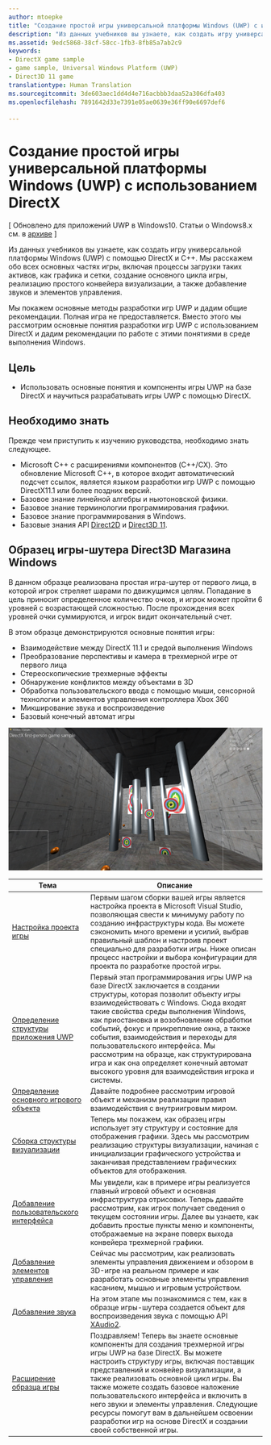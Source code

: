 ```yaml
---
author: mtoepke
title: "Создание простой игры универсальной платформы Windows (UWP) с использованием DirectX"
description: "Из данных учебников вы узнаете, как создать игру универсальной платформы Windows (UWP) с помощью DirectX и C++."
ms.assetid: 9edc5868-38cf-58cc-1fb3-8fb85a7ab2c9
keywords:
- DirectX game sample
- game sample, Universal Windows Platform (UWP)
- Direct3D 11 game
translationtype: Human Translation
ms.sourcegitcommit: 3de603aec1dd4d4e716acbbb3daa52a306dfa403
ms.openlocfilehash: 7891642d33e7391e05ae0639e36ff90e6697def6

---
```


# Создание простой игры универсальной платформы Windows (UWP) с использованием DirectX


\[ Обновлено для приложений UWP в Windows10. Статьи о Windows8.x см. в [архиве](http://go.microsoft.com/fwlink/p/?linkid=619132) \]

Из данных учебников вы узнаете, как создать игру универсальной платформы Windows (UWP) с помощью DirectX и C++. Мы расскажем обо всех основных частях игры, включая процессы загрузки таких активов, как графика и сетки, создание основного цикла игры, реализацию простого конвейера визуализации, а также добавление звуков и элементов управления.

Мы покажем основные методы разработки игр UWP и дадим общие рекомендации. Полная игра не предоставляется. Вместо этого мы рассмотрим основные понятия разработки игр UWP с использованием DirectX и дадим рекомендации по работе с этими понятиями в среде выполнения Windows.

## Цель


-   Использовать основные понятия и компоненты игры UWP на базе DirectX и научиться разрабатывать игры UWP с помощью DirectX.

## Необходимо знать


Прежде чем приступить к изучению руководства, необходимо знать следующее.

-   Microsoft C++ с расширениями компонентов (C++/CX). Это обновление Microsoft C++, в которое входит автоматический подсчет ссылок, является языком разработки игр UWP с помощью DirectX11.1 или более поздних версий.
-   Базовое знание линейной алгебры и ньютоновской физики.
-   Базовое знание терминологии программирования графики.
-   Базовое знание программирования в Windows.
-   Базовые знания API [Direct2D](https://msdn.microsoft.com/library/windows/apps/dd370990.aspx) и [Direct3D 11](https://msdn.microsoft.com/library/windows/desktop/hh404569).

##  Образец игры-шутера Direct3D Магазина Windows


В данном образце реализована простая игра-шутер от первого лица, в которой игрок стреляет шарами по движущимся целям. Попадание в цель приносит определенное количество очков, и игрок может пройти 6 уровней с возрастающей сложностью. После прохождения всех уровней очки суммируются, и игрок видит окончательный счет.

В этом образце демонстрируются основные понятия игры:

-   Взаимодействие между DirectX 11.1 и средой выполнения Windows
-   Преобразование перспективы и камера в трехмерной игре от первого лица
-   Стереоскопические трехмерные эффекты
-   Обнаружение конфликтов между объектами в 3D
-   Обработка пользовательского ввода с помощью мыши, сенсорной технологии и элементов управления контроллера Xbox 360
-   Микширование звука и воспроизведение
-   Базовый конечный автомат игры

![Образец игры в действии](images/simple3dgame-display.png)


| Тема | Описание |
|---------------------------------------------------------------------------------------------------|----------------------------------------------------------------------------------------------------------------------------------------------------------------------------------------------------------------------------------------------------------------------------------------------------------------------------------------------------------------------------------------------------------------------------------------------------------------|
| [Настройка проекта игры](tutorial--setting-up-the-games-infrastructure.md) | Первым шагом сборки вашей игры является настройка проекта в Microsoft Visual Studio, позволяющая свести к минимуму работу по созданию инфраструктуры кода. Вы можете сэкономить много времени и усилий, выбрав правильный шаблон и настроив проект специально для разработки игры. Ниже описан процесс настройки и выбора конфигурации для проекта по разработке простой игры. |
| [Определение структуры приложения UWP](tutorial--building-the-games-metro-style-app-framework.md) | Первый этап программирования игры UWP на базе DirectX заключается в создании структуры, которая позволит объекту игры взаимодействовать с Windows. Сюда входят такие свойства среды выполнения Windows, как приостановка и возобновление обработки событий, фокус и прикрепление окна, а также события, взаимодействия и переходы для пользовательского интерфейса. Мы рассмотрим на образце, как структурирована игра и как она определяет конечный автомат высокого уровня для взаимодействия игрока и системы. |
| [Определение основного игрового объекта](tutorial--defining-the-main-game-loop.md) | Давайте подробнее рассмотрим игровой объект и механизм реализации правил взаимодействия с внутриигровым миром. |
| [Сборка структуры визуализации](tutorial--assembling-the-rendering-pipeline.md) | Теперь мы покажем, как образец игры использует эту структуру и состояние для отображения графики. Здесь мы рассмотрим реализацию структуры визуализации, начиная с инициализации графического устройства и заканчивая представлением графических объектов для отображения. |
| [Добавление пользовательского интерфейса](tutorial--adding-a-user-interface.md) | Мы увидели, как в примере игры реализуется главный игровой объект и основная инфраструктура отрисовки. Теперь давайте рассмотрим, как игрок получает сведения о текущем состоянии игры. Далее вы узнаете, как добавить простые пункты меню и компоненты, отображаемые на экране поверх выхода конвейера трехмерной графики. |
| [Добавление элементов управления](tutorial--adding-controls.md) | Сейчас мы рассмотрим, как реализовать элементы управления движением и обзором в 3D-игре на реальном примере и как разработать основные элементы управления касанием, мышью и игровым устройством. |
| [Добавление звука](tutorial--adding-sound.md) | На этом этапе мы познакомимся с тем, как в образце игры-шутера создается объект для воспроизведения звука с помощью API [XAudio2](https://msdn.microsoft.com/library/windows/desktop/ee415813). |
| [Расширение образца игры](tutorial-resources.md) | Поздравляем! Теперь вы знаете основные компоненты для создания трехмерной игры игры UWP на базе DirectX. Вы можете настроить структуру игры, включая поставщик представлений и конвейер визуализации, а также реализовать основной цикл игры. Вы также можете создать базовое наложение пользовательского интерфейса и включить в него звуки и элементы управления. Следующие ресурсы помогут вам в дальнейшем освоении разработки игр на основе DirectX и создании своей собственной игры. |
 

 

 







<!--HONumber=Jul16_HO2-->


